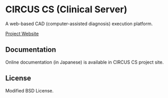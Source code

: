# CIRCUS CS (Clinical Server)

A web-based CAD (computer-assisted diagnosis) execution platform.

[Project Website](http://www.ut-radiology.umin.jp/ical/CIRCUS/index.html)

## Documentation

Online documentation (in Japanese) is available in CIRCUS CS project site.

## License

Modified BSD License.